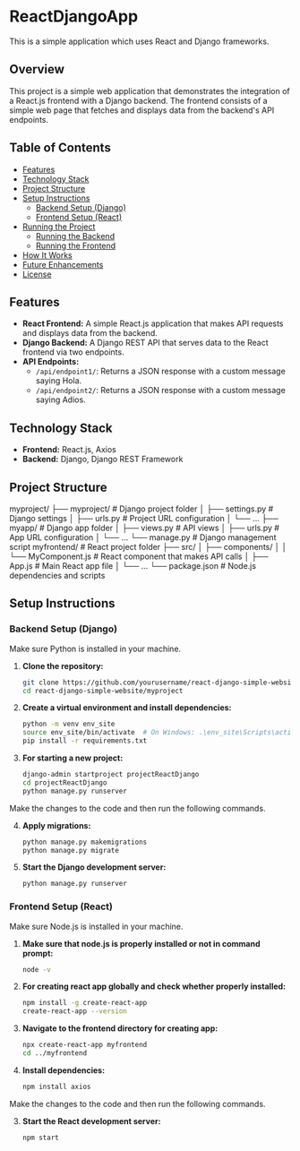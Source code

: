 # ReactDjangoApp
This is a simple application which uses React and Django frameworks.

## Overview

This project is a simple web application that demonstrates the integration of a React.js frontend with a Django backend. The frontend consists of a simple web page that fetches and displays data from the backend's API endpoints.

## Table of Contents
- [Features](#features)
- [Technology Stack](#technology-stack)
- [Project Structure](#project-structure)
- [Setup Instructions](#setup-instructions)
  - [Backend Setup (Django)](#backend-setup-django)
  - [Frontend Setup (React)](#frontend-setup-react)
- [Running the Project](#running-the-project)
  - [Running the Backend](#running-the-backend)
  - [Running the Frontend](#running-the-frontend)
- [How It Works](#how-it-works)
- [Future Enhancements](#future-enhancements)
- [License](#license)

## Features

- **React Frontend:** A simple React.js application that makes API requests and displays data from the backend.
- **Django Backend:** A Django REST API that serves data to the React frontend via two endpoints.
- **API Endpoints:**
  - `/api/endpoint1/`: Returns a JSON response with a custom message saying Hola.
  - `/api/endpoint2/`: Returns a JSON response with a custom message saying Adios.
 
## Technology Stack

- **Frontend:** React.js, Axios
- **Backend:** Django, Django REST Framework

## Project Structure

myproject/
├── myproject/ # Django project folder
│ ├── settings.py # Django settings
│ ├── urls.py # Project URL configuration
│ └── ...
├── myapp/ # Django app folder
│ ├── views.py # API views
│ ├── urls.py # App URL configuration
│ └── ...
└── manage.py # Django management script
myfrontend/ # React project folder
├── src/
│ ├── components/
│ │ └── MyComponent.js # React component that makes API calls
│ ├── App.js # Main React app file
│ └── ...
└── package.json # Node.js dependencies and scripts

## Setup Instructions

### Backend Setup (Django)

Make sure Python is installed in your machine.

1. **Clone the repository:**
   ```bash
   git clone https://github.com/yourusername/react-django-simple-website.git
   cd react-django-simple-website/myproject

2. **Create a virtual environment and install dependencies:**
   ```bash
   python -m venv env_site
   source env_site/bin/activate  # On Windows: .\env_site\Scripts\activate.ps1
   pip install -r requirements.txt

3. **For starting a new project:**
   ```bash
   django-admin startproject projectReactDjango
   cd projectReactDjango
   python manage.py runserver

Make the changes to the code and then run the following commands.

4. **Apply migrations:**
   ```bash
   python manage.py makemigrations
   python manage.py migrate

5. **Start the Django development server:**
   ```bash
   python manage.py runserver

### Frontend Setup (React)

Make sure Node.js is installed in your machine.

1. **Make sure that node.js is properly installed or not in command prompt:**
   ```bash
   node -v

1. **For creating react app globally and check whether properly installed:**
   ```bash
   npm install -g create-react-app
   create-react-app --version 


1. **Navigate to the frontend directory for creating app:**
   ```bash
   npx create-react-app myfrontend
   cd ../myfrontend

2. **Install dependencies:**
   ```bash
   npm install axios

Make the changes to the code and then run the following commands.

3. **Start the React development server:**
   ```bash
   npm start  
